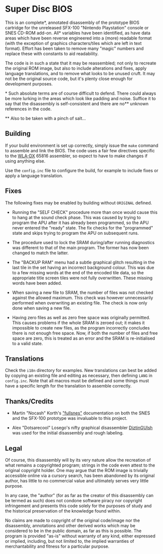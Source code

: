 # Super Disc BIOS

This is an complete\*, annotated disassembly of the prototype BIOS cartridge
for the unreleased SFX-100 "Nintendo Playstation" console or SNES CD-ROM
add-on. All\* variables have been identified, as have data areas which have
been reverse engineered into a (more) readable format (with the exception of
graphics characters/tiles which are left in text format). Effort has been taken
to remove many "magic" numbers and replace these with constants to aid
readability.

The code is in such a state that it may be reassembled; not only to recreate
the original ROM image, but also to include alterations and fixes, apply
language translations, and to remove what looks to be unused cruft. It may not
be the original source code, but it's plenty close enough for development
purposes.


\* Such absolute terms are of course difficult to defend. There could always be
more lurking in the areas which look like padding and noise. Suffice it to say
that the disassembly is self-consistent and there are no** unknown references
in the code.

\*\* Also to be taken with a pinch of salt...


## Building

If your build environment is set up correctly, simply issue the `make` command
to assemble and link the BIOS. The code uses a fair few directives specific to
the [WLA-DX](http://www.villehelin.com/wla.html) 65816 assembler, so expect to
have to make changes if using anything else.

Use the `config.inc` file to configure the build, for example to include fixes
or apply a language translation.


## Fixes

The following fixes may be enabled by building without `ORIGINAL` defined.

- Running the "SELF CHECK" procedure more than once would cause this to hang at
  the sound check phase. This was caused by trying to program the APU after it
  has already been programmed, so the APU never entered the "ready" state. The
  fix checks for the "programmed" state and skips trying to program the APU on
  subsequent runs.

- The procedure used to lock the SRAM during/after running diagnostics was
  different to that of the main program. The former has now been changed to
  match the latter.

- The "BACKUP RAM" menu had a subtle graphical glitch resulting in the last
  tile in the set having an incorrect background colour. This was due to a few
  missing words at the end of the encoded tile data, so the appropriate title
  screen tiles were not fully overwritten. These missing words have been added.

- When saving a new file to SRAM, the number of files was not checked against
  the allowed maximum. This check was however unnecessarily performed when
  overwriting an existing file. The check is now only done when saving a new
  file.

- Having zero files as well as zero free space was originally permitted. This
  causes problems if the whole SRAM is zeroed out; it makes it impossible to
  create new files, as the program incorrectly concludes there is not enough
  free space. Now, if both the number of files and free space are zero, this is
  treated as an error and the SRAM is re-initialised to a valid state.


## Translations

Check the `i18n` directory for examples. New translations can best be added by
copying an existing file and editing as necessary, then defining `LANG` in
`config.inc`. Note that all macros must be defined and some things must have a
specific length for the translation to assemble correctly.


## Thanks/Credits

- Martin "Nocash" Korth's ["fullsnes"](https://problemkaputt.de/fullsnes.htm)
  documentation on both the SNES and the SFX-100 prototype was invaluable to
  this project.

- Alex "Dotsarecool" Losego's nifty graphical disassembler
  [DiztinGUIsh](https://github.com/Dotsarecool/DiztinGUIsh) was used for the
  initial disassembly and rough labeling.


## Legal

Of course, this disassembly will by its very nature allow the recreation of
what remains a copyrighted program; strings in the code even attest to the
original copyright holder. One may argue that the ROM image is trivially
accessible online via a cursory search, has been abandoned by its original
author, has little to no commercial value and ultimately serves very little
purpose.

In any case, the "author" (for as far as the creator of this disassembly can be
termed as such) does not condone software piracy nor copyright infringement
and presents this code solely for the purposes of study and the historical
preservation of the knowledge found within.

No claims are made to copyright of the original code/image nor the disassembly,
annotations and other derived works which may be considered to be in the public
domain, as far as this is possible. The program is provided "as-is" without
warranty of any kind, either expressed or implied, including, but not limited
to, the implied warranties of merchantability and fitness for a particular
purpose.
